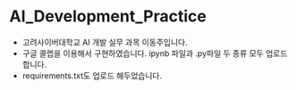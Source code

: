 # AI_Development_Practice
* 고려사이버대학교 AI 개발 실무 과목 이동주입니다.
* 구글 콜랩을 이용해서 구현하였습니다. ipynb 파일과 .py파일 두 종류 모두 업로드합니다.
* requirements.txt도 업로드 해두었습니다.
